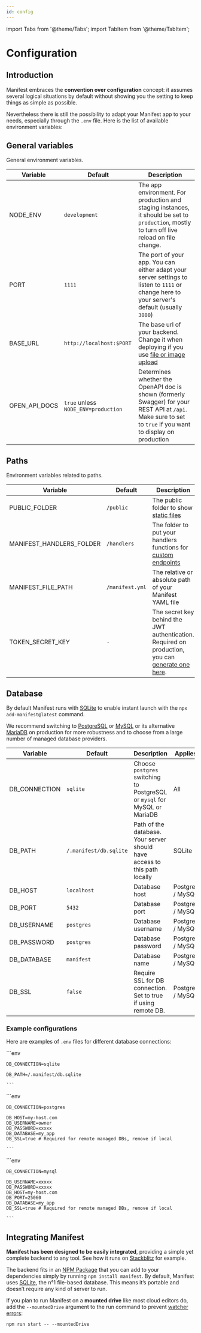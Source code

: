 ```yaml
---
id: config
---
```


import Tabs from '@theme/Tabs';
import TabItem from '@theme/TabItem';

# Configuration

## Introduction

Manifest embraces the **convention over configuration** concept: it assumes several logical situations by default without showing you the setting to keep things as simple as possible.

Nevertheless there is still the possibility to adapt your Manifest app to your needs, especially through the `.env` file. Here is the list of available environment variables:

## General variables

General environment variables.

| Variable      | Default                             | Description                                                                                                                                                 |
| ------------- | ----------------------------------- | ----------------------------------------------------------------------------------------------------------------------------------------------------------- |
| NODE_ENV      | `development`                       | The app environment. For production and staging instances, it should be set to `production`, mostly to turn off live reload on file change.                 |
| PORT          | `1111`                              | The port of your app. You can either adapt your server settings to listen to `1111` or change here to your server's default (usually `3000`)                |
| BASE_URL      | `http://localhost:$PORT`            | The base url of your backend. Change it when deploying if you use [file or image upload](./upload.md)                                                       |
| OPEN_API_DOCS | `true` unless `NODE_ENV=production` | Determines whether the OpenAPI doc is shown (formerly Swagger) for your REST API at `/api`. Make sure to set to `true` if you want to display on production |

## Paths

Environment variables related to paths.

| Variable                 | Default         | Description                                                                                                                 |
| ------------------------ | --------------- | --------------------------------------------------------------------------------------------------------------------------- |
| PUBLIC_FOLDER            | `/public`       | The public folder to show [static files](https://expressjs.com/en/starter/static-files.html)                                |
| MANIFEST_HANDLERS_FOLDER | `/handlers`     | The folder to put your handlers functions for [custom endpoints](./endpoints.md)                                            |
| MANIFEST_FILE_PATH       | `/manifest.yml` | The relative or absolute path of your Manifest YAML file                                                                    |
| TOKEN_SECRET_KEY         | `-`             | The secret key behind the JWT authentication. Required on production, you can [generate one here](https://jwtsecrets.com/). |

## Database

By default Manifest runs with [SQLite](https://www.sqlite.org/) to enable instant launch with the `npx add-manifest@latest` command.

We recommend switching to [PostgreSQL](https://www.postgresql.org/) or [MySQL](https://www.mysql.com/) or its alternative [MariaDB](https://mariadb.org/) on production for more robustness and to choose from a large number of managed database providers.

| Variable      | Default                | Description                                                               | Applies To         |
| ------------- | ---------------------- | ------------------------------------------------------------------------- | ------------------ |
| DB_CONNECTION | `sqlite`               | Choose `postgres` switching to PostgreSQL or `mysql` for MySQL or MariaDB | All                |
| DB_PATH       | `/.manifest/db.sqlite` | Path of the database. Your server should have access to this path locally | SQLite             |
| DB_HOST       | `localhost`            | Database host                                                             | PostgreSQL / MySQL |
| DB_PORT       | `5432`                 | Database port                                                             | PostgreSQL / MySQL |
| DB_USERNAME   | `postgres`             | Database username                                                         | PostgreSQL / MySQL |
| DB_PASSWORD   | `postgres`             | Database password                                                         | PostgreSQL / MySQL |
| DB_DATABASE   | `manifest`             | Database name                                                             | PostgreSQL / MySQL |
| DB_SSL        | `false`                | Require SSL for DB connection. Set to true if using remote DB.            | PostgreSQL / MySQL |

### Example configurations

Here are examples of `.env` files for different database connections:

<Tabs>
  <TabItem value="sqlite" label="SQLite" default>
   ```env

    DB_CONNECTION=sqlite

    DB_PATH=/.manifest/db.sqlite

    ```

  </TabItem>
  <TabItem value="postgresql" label="PostgreSQL" default>
   ```env

    DB_CONNECTION=postgres

    DB_HOST=my-host.com
    DB_USERNAME=owner
    DB_PASSWORD=xxxxx
    DB_DATABASE=my_app
    DB_SSL=true # Required for remote managed DBs, remove if local

    ```

  </TabItem>
   <TabItem value="mysql" label="MySQL / MariaDB" default>
    ```env

    DB_CONNECTION=mysql

    DB_USERNAME=xxxxx
    DB_PASSWORD=xxxxx
    DB_HOST=my-host.com
    DB_PORT=25060
    DB_DATABASE=my_app
    DB_SSL=true # Required for remote managed DBs, remove if local

    ```

  </TabItem>
</Tabs>

## Integrating Manifest

**Manifest has been designed to be easily integrated**, providing a simple yet complete backend to any tool. See how it runs on [Stackblitz](https://manifest.new) for example.

The backend fits in an [NPM Package](https://www.npmjs.com/package/manifest) that you can add to your dependencies simply by running `npm install manifest`. By default, Manifest uses [SQLite](https://www.sqlite.org/), the n°1 file-based database. This means it’s portable and doesn’t require any kind of server to run.

If you plan to run Manifest on a **mounted drive** like most cloud editors do, add the `--mountedDrive` argument to the run command to prevent [watcher errors](https://github.com/remy/nodemon?tab=readme-ov-file#application-isnt-restarting):

```
npm run start -- --mountedDrive
```
